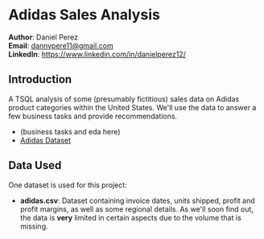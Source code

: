 # Adidas Sales Analysis

__Author__: Daniel Perez <br />
__Email__: dannypere11@gmail.com <br />
__LinkedIn__: https://www.linkedin.com/in/danielperez12/ <br />

## Introduction
A TSQL analysis of some (presumably fictitious) sales data on Adidas product categories within the United States. We'll use the data to answer a few business tasks and provide recommendations.

* (business tasks and eda here)
* [Adidas Dataset](https://www.kaggle.com/datasets/heemalichaudhari/adidas-sales-dataset)

## Data Used
One dataset is used for this project:
* __adidas.csv__: Dataset containing invoice dates, units shipped, profit and profit margins, as well as some regional details. As we'll soon find out, the data is __very__ limited in certain aspects due to the volume that is missing.
